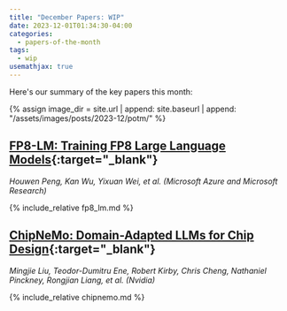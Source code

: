 ```yaml
---
title: "December Papers: WIP"
date: 2023-12-01T01:34:30-04:00
categories:
  - papers-of-the-month
tags:
  - wip
usemathjax: true
---
```


Here's our summary of the key papers this month:

{% assign image_dir = site.url | append: site.baseurl | append: "/assets/images/posts/2023-12/potm/" %}

## [FP8-LM: Training FP8 Large Language Models](https://arxiv.org/abs/2310.18313){:target="_blank"}

_Houwen Peng, Kan Wu, Yixuan Wei, et al. (Microsoft Azure and Microsoft Research)_

{% include_relative fp8_lm.md %}

## [ChipNeMo: Domain-Adapted LLMs for Chip Design](https://arxiv.org/abs/2311.00176){:target="_blank"}

_Mingjie Liu, Teodor-Dumitru Ene, Robert Kirby, Chris Cheng, Nathaniel Pinckney, Rongjian Liang, et al. (Nvidia)_

{% include_relative chipnemo.md %}